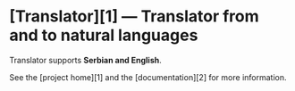 [Translator][1] — Translator from and to natural languages
==============================================
Translator supports **Serbian and English**.

See the [project home][1] and the [documentation][2] for more information.

